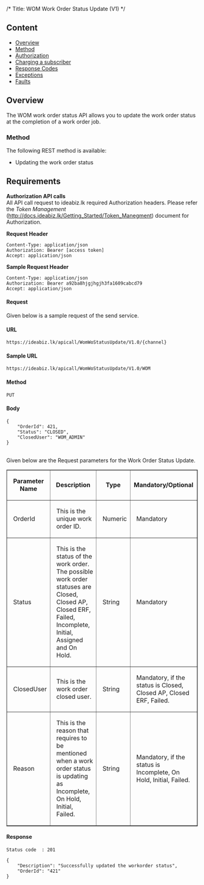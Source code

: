 /*
Title: WOM Work Order Status Update (V1)
*/

## Content
* [Overview](#overview)
* [Method](#method)
* [Authorization](#authorization-api-calls)
* [Charging a subscriber](#charging-a-subscriber)
* [Response Codes](#response-codes)
* [Exceptions](#exceptions)
* [Faults](#faults)

 

## Overview

The WOM work order status API allows you to update the work order status at the completion of a work order job. 

### Method

The following REST method is available:

   * Updating the work order status

## Requirements


**Authorization API calls** </br>
All API call request to ideabiz.lk required Authorization headers. Please refer the *Token Management* (http://docs.ideabiz.lk/Getting_Started/Token_Manegment) document for Authorization.

**Request Header**
```
Content-Type: application/json 
Authorization: Bearer [access token] 
Accept: application/json
```
 
**Sample Request Header**
```
Content-Type: application/json 
Authorization: Bearer a92ba8hjgjhgjh3fa1609cabcd79
Accept: application/json
```

#### **Request**

Given below is a sample request of the send service.

#### URL
```
https://ideabiz.lk/apicall/WomWoStatusUpdate/V1.0/{channel}
```
#### Sample URL
```
https://ideabiz.lk/apicall/WomWoStatusUpdate/V1.0/WOM
```

#### Method
```
PUT
```

#### Body
```
{
	"OrderId": 421,
	"Status": "CLOSED",
	"ClosedUser": "WOM_ADMIN"
}
``` 
<br>
Given below are the Request parameters for the Work Order Status Update.
 

<table border>
	<tbody>
		<tr>
			<td>
			<p align="center"><strong>Parameter Name</strong></p>
			</td>
			<td>
			<p align="center"><strong>Description</strong></p>
			</td>
			<td>
			<p align="center"><strong>Type</strong></p>
			</td>
			<td>
			<p align="center"><strong>Mandatory/Optional</strong></p>
			</td>
		</tr>
		<tr>
			<td>
			<p style="margin-left:6pt;">OrderId</p>
			</td>
			<td>
			<p style="margin-left:6pt;">This is the unique work order ID.</p>
			</td>
			<td>
			<p style="margin-left:6pt;">Numeric</p>
			</td>
			<td>
			<p style="margin-left:6pt;">Mandatory</p>
			</td>
		</tr>
		<tr>
			<td>
			<p style="margin-left:6pt;">Status</p>
			</td>
			<td>
			<p style="margin-left:6pt;">This is the status of the work order. The possible work order statuses are Closed, Closed AP, Closed ERF, Failed, Incomplete, Initial, Assigned and On Hold.</p>
			</td>
			<td>
			<p style="margin-left:6pt;">String</p>
			</td>
			<td>
			<p style="margin-left:6pt;">Mandatory</p>
			</td>
		</tr>
		<tr>
			<td>
			<p style="margin-left:6pt;">ClosedUser</p>
			</td>
			<td>
			<p style="margin-left:6pt;">This is the work order closed user.</p>
			</td>
			<td>
			<p style="margin-left:6pt;">String</p>
			</td>
			<td>
			<p style="margin-left:6pt;">Mandatory, if the status is Closed, Closed AP, Closed ERF, Failed.</p>
			</td>
		</tr>
		<tr>
			<td>
			<p style="margin-left:6pt;">Reason</p>
			</td>
			<td>
			<p style="margin-left:6pt;">This is the reason that requires to be mentioned when a work order status is updating as Incomplete, On Hold, Initial, Failed.</p>
			</td>
			<td>
			<p style="margin-left:6pt;">String</p>
			</td>
			<td>
			<p style="margin-left:6pt;">Mandatory, if the status is Incomplete, On Hold, Initial, Failed.</p>
			</td>		
		<tr>	
	<tbody>		
</table>

#### **Response**
```
Status code  : 201
```
```
{
    "Description": "Successfully updated the workorder status",
    "OrderId": "421"
}
```
			
			
			
			
			
			